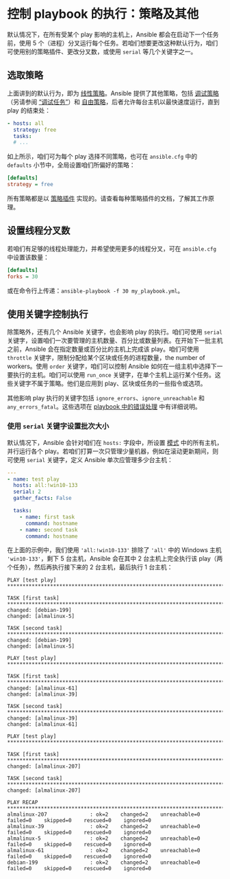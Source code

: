 # 控制 playbook 的执行：策略及其他

默认情况下，在所有受某个 play 影响的主机上，Ansible 都会在启动下一个任务前，使用 5 个（进程）分叉运行每个任务。若咱们想要更改这种默认行为，咱们可使用别的策略插件、更改分叉数，或使用 `serial` 等几个关键字之一。


## 选取策略

上面讲到的默认行为，即为 [线性策略](https://docs.ansible.com/ansible/latest/collections/ansible/builtin/linear_strategy.html#linear-strategy)。Ansible 提供了其他策略，包括 [调试策略](https://docs.ansible.com/ansible/latest/collections/ansible/builtin/debug_strategy.html#debug-strategy)（另请参阅 [“调试任务”](debuging.md)）和 [自由策略](https://docs.ansible.com/ansible/latest/collections/ansible/builtin/free_strategy.html#free-strategy)，后者允许每台主机以最快速度运行，直到 play 的结束处：


```yaml
- hosts: all
  strategy: free
  tasks:
  # ...
```

如上所示，咱们可为每个 play 选择不同策略，也可在 `ansible.cfg` 中的 `defaults` 小节中，全局设置咱们所偏好的策略：


```ini
[defaults]
strategy = free
```

所有策略都是以 [策略插件](https://docs.ansible.com/ansible/latest/plugins/strategy.html#strategy-plugins) 实现的。请查看每种策略插件的文档，了解其工作原理。


## 设置线程分叉数

若咱们有足够的线程处理能力，并希望使用更多的线程分叉，可在 `ansible.cfg` 中设置该数量：


```ini
[defaults]
forks = 30
```


或在命令行上传递：`ansible-playbook -f 30 my_playbook.yml`。


## 使用关键字控制执行

除策略外，还有几个 Ansible 关键字，也会影响 play 的执行。咱们可使用 `serial` 关键字，设置咱们一次要管理的主机数量、百分比或数量列表。在开始下一批主机之前，Ansible 会在指定数量或百分比的主机上完成该 play。咱们可使用 `throttle` 关键字，限制分配给某个区块或任务的进程数量，the number of workers。使用 `order` 关键字，咱们可以控制 Ansible 如何在一组主机中选择下一要执行的主机。咱们可以使用 `run_once` 关键字，在单个主机上运行某个任务。这些关键字不属于策略。他们是应用到 play、区块或任务的一些指令或选项。


其他影响 play 执行的关键字包括 `ignore_errors`、`ignore_unreachable` 和 `any_errors_fatal`。这些选项在 [playbook 中的错误处理](../using/err_handling.md) 中有详细说明。


### 使用 `serial` 关键字设置批次大小

默认情况下，Ansible 会针对咱们在 `hosts:` 字段中，所设置 [模式](../../patterns.md) 中的所有主机，并行运行各个 play。若咱们打算一次只管理少量机器，例如在滚动更新期间，则可使用 `serial` 关键字，定义 Ansible 单次应管理多少台主机：


```yaml
---
- name: test play
  hosts: all:!win10-133
  serial: 2
  gather_facts: False

  tasks:
    - name: first task
      command: hostname
    - name: second task
      command: hostname
```

在上面的示例中，我们使用 `'all:!win10-133'` 排除了 `'all'` 中的 Windows 主机 `'win10-133'`，剩下 5 台主机，Ansible 会在其中 2 台主机上完全执行该 play（两个任务），然后再执行接下来的 2 台主机，最后执行 1 台主机：


```console
PLAY [test play] *******************************************************************************************************************

TASK [first task] ******************************************************************************************************************
changed: [debian-199]
changed: [almalinux-5]

TASK [second task] *****************************************************************************************************************
changed: [debian-199]
changed: [almalinux-5]

PLAY [test play] *******************************************************************************************************************

TASK [first task] ******************************************************************************************************************
changed: [almalinux-61]
changed: [almalinux-39]

TASK [second task] *****************************************************************************************************************
changed: [almalinux-39]
changed: [almalinux-61]

PLAY [test play] *******************************************************************************************************************

TASK [first task] ******************************************************************************************************************
changed: [almalinux-207]

TASK [second task] *****************************************************************************************************************
changed: [almalinux-207]

PLAY RECAP *************************************************************************************************************************
almalinux-207              : ok=2    changed=2    unreachable=0    failed=0    skipped=0    rescued=0    ignored=0
almalinux-39               : ok=2    changed=2    unreachable=0    failed=0    skipped=0    rescued=0    ignored=0
almalinux-5                : ok=2    changed=2    unreachable=0    failed=0    skipped=0    rescued=0    ignored=0
almalinux-61               : ok=2    changed=2    unreachable=0    failed=0    skipped=0    rescued=0    ignored=0
debian-199                 : ok=2    changed=2    unreachable=0    failed=0    skipped=0    rescued=0    ignored=0
```
